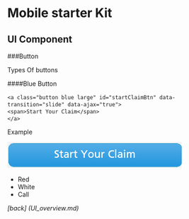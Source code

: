 Mobile starter Kit
================================

UI Component
--------------------------------


###Button		


Types Of buttons

####Blue Button

	<a class="button blue large" id="startClaimBtn" data-transition="slide" data-ajax="true">
	<span>Start Your Claim</span>
	</a>


Example


![alt text][Demo]

[Demo]: ../screenshots/blue_button.png "Demo"

	
* Red
* White
* Call

	
*[back] (UI_overview.md)*  
